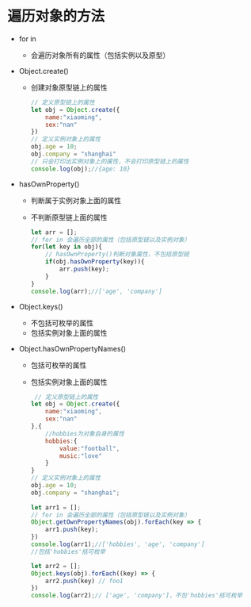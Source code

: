 # 遍历对象的方法

* for in

  * 会遍历对象所有的属性（包括实例以及原型）

* Object.create()

  * 创建对象原型链上的属性

    ```js
    // 定义原型链上的属性
    let obj = Object.create({
        name:"xiaoming",
        sex:"nan"
    })
    // 定义实例对象上的属性
    obj.age = 10;
    obj.company = "shanghai"
    // 只会打印出实例对象上的属性，不会打印原型链上的属性
    console.log(obj);//{age: 10}
    ```

* hasOwnProperty()

  * 判断属于实例对象上面的属性

  * 不判断原型链上面的属性

    ```js
    let arr = [];
    // for in 会遍历全部的属性（包括原型链以及实例对象）
    for(let key in obj){
        // hasOwnProperty()判断对象属性，不包括原型链
        if(obj.hasOwnProperty(key)){
            arr.push(key);
        }
    }
    console.log(arr);//['age', 'company']
    ```

* Object.keys()

  * 不包括可枚举的属性
  * 包括实例对象上面的属性

* Object.hasOwnPropertyNames()

  * 包括可枚举的属性

  * 包括实例对象上面的属性

    ```js
     // 定义原型链上的属性
    let obj = Object.create({
        name:"xiaoming",
        sex:"nan"
    },{
        //hobbies为对象自身的属性
        hobbies:{
            value:"football",
            music:"love"
        }
    }
    // 定义实例对象上的属性
    obj.age = 10;
    obj.company = "shanghai";
                            
    let arr1 = [];
    // for in 会遍历全部的属性（包括原型链以及实例对象）
    Object.getOwnPropertyNames(obj).forEach(key => {
        arr1.push(key);
    })
    console.log(arr1);//['hobbies', 'age', 'company']
    //包括'hobbies'括可枚举
    
    let arr2 = [];
    Object.keys(obj).forEach((key) => {
        arr2.push(key) // foo1
    })
    console.log(arr2);// ['age', 'company']，不包'hobbies'括可枚举
    
                            
    ```

    